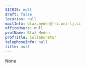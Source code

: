 ```yaml
---
SICRIS: null
draft: false
location: null
mailInfo: blaz.meden@fri.uni-lj.si
officeHours: null
profName: Blaž Meden
profTitle: Collaborator
telephoneInfo: null
title: null
---
```


None